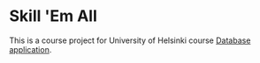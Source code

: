# Skill 'Em All

This is a course project for University of Helsinki course [Database application](https://materiaalit.github.io/tsoha-20/osa0/).

